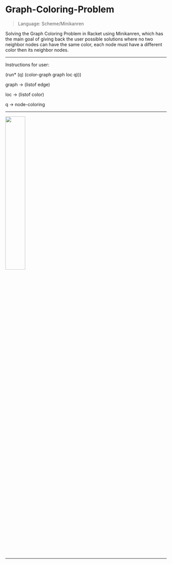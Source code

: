# Graph-Coloring-Problem
> Language: Scheme/Minikanren

Solving the Graph Coloring Problem in Racket using Minikanren, which has the main goal of giving back
the user possible solutions where no two neighbor nodes can have the same color, each node must have
a different color then its neighbor nodes.
________________________________________________________________________________
Instructions for user:

(run* (q)
      (color-graph graph loc q)))

graph -> (listof edge)

loc -> (listof color)

q -> node-coloring
________________________________________________________________________________
<img src="https://github.com/user-attachments/assets/a9bb6846-c3f2-4ae1-a11e-027fcd8dae5b" width=35% height=35%>

________________________________________________________________________________
